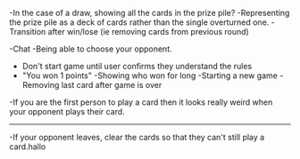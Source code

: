 -In the case of a draw, showing all the cards in the prize pile?
-Representing the prize pile as a deck of cards rather than the single overturned one.
-Transition after win/lose (ie removing cards from previous round)


-Chat
-Being able to choose your opponent.


- Don't start game until user confirms they understand the rules
- "You won 1 points"
-Showing who won for long
-Starting a new game
-Removing last card after game is over

-If you are the first person to play a card then it looks really weird when your opponent plays their card.

------------
-If your opponent leaves, clear the cards so that they can't still play a card.hallo
